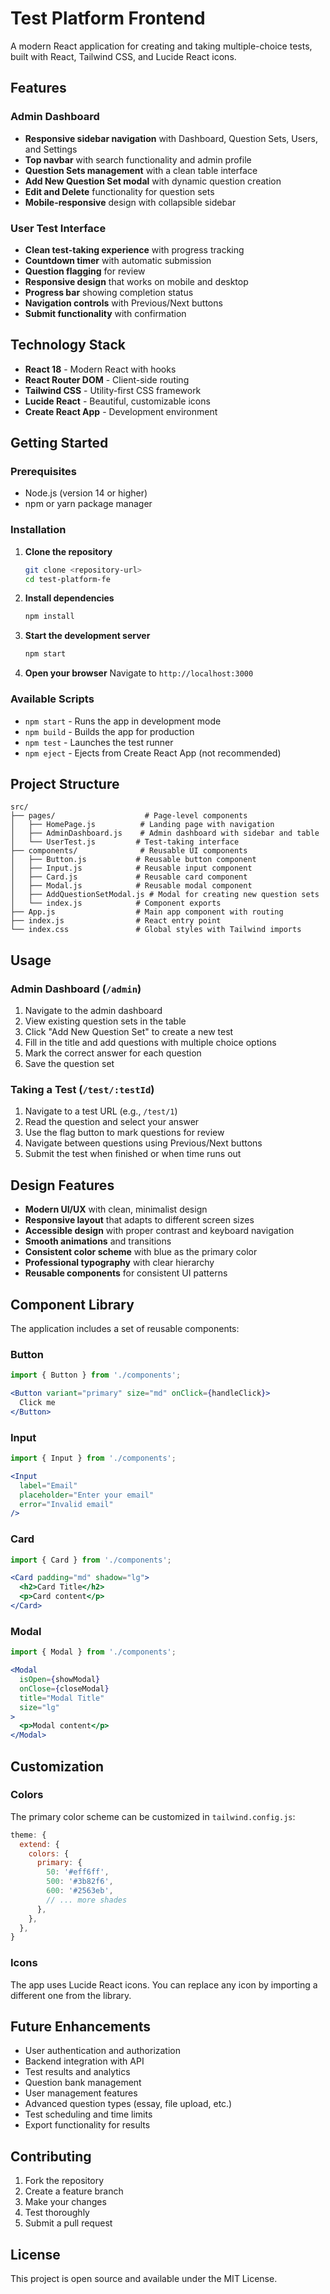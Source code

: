# Test Platform Frontend

A modern React application for creating and taking multiple-choice tests, built with React, Tailwind CSS, and Lucide React icons.

## Features

### Admin Dashboard
- **Responsive sidebar navigation** with Dashboard, Question Sets, Users, and Settings
- **Top navbar** with search functionality and admin profile
- **Question Sets management** with a clean table interface
- **Add New Question Set modal** with dynamic question creation
- **Edit and Delete** functionality for question sets
- **Mobile-responsive** design with collapsible sidebar

### User Test Interface
- **Clean test-taking experience** with progress tracking
- **Countdown timer** with automatic submission
- **Question flagging** for review
- **Responsive design** that works on mobile and desktop
- **Progress bar** showing completion status
- **Navigation controls** with Previous/Next buttons
- **Submit functionality** with confirmation

## Technology Stack

- **React 18** - Modern React with hooks
- **React Router DOM** - Client-side routing
- **Tailwind CSS** - Utility-first CSS framework
- **Lucide React** - Beautiful, customizable icons
- **Create React App** - Development environment

## Getting Started

### Prerequisites

- Node.js (version 14 or higher)
- npm or yarn package manager

### Installation

1. **Clone the repository**
   ```bash
   git clone <repository-url>
   cd test-platform-fe
   ```

2. **Install dependencies**
   ```bash
   npm install
   ```

3. **Start the development server**
   ```bash
   npm start
   ```

4. **Open your browser**
   Navigate to `http://localhost:3000`

### Available Scripts

- `npm start` - Runs the app in development mode
- `npm build` - Builds the app for production
- `npm test` - Launches the test runner
- `npm eject` - Ejects from Create React App (not recommended)

## Project Structure

```
src/
├── pages/                    # Page-level components
│   ├── HomePage.js          # Landing page with navigation
│   ├── AdminDashboard.js    # Admin dashboard with sidebar and table
│   └── UserTest.js         # Test-taking interface
├── components/              # Reusable UI components
│   ├── Button.js           # Reusable button component
│   ├── Input.js            # Reusable input component
│   ├── Card.js             # Reusable card component
│   ├── Modal.js            # Reusable modal component
│   ├── AddQuestionSetModal.js # Modal for creating new question sets
│   └── index.js            # Component exports
├── App.js                  # Main app component with routing
├── index.js                # React entry point
└── index.css               # Global styles with Tailwind imports
```

## Usage

### Admin Dashboard (`/admin`)
1. Navigate to the admin dashboard
2. View existing question sets in the table
3. Click "Add New Question Set" to create a new test
4. Fill in the title and add questions with multiple choice options
5. Mark the correct answer for each question
6. Save the question set

### Taking a Test (`/test/:testId`)
1. Navigate to a test URL (e.g., `/test/1`)
2. Read the question and select your answer
3. Use the flag button to mark questions for review
4. Navigate between questions using Previous/Next buttons
5. Submit the test when finished or when time runs out

## Design Features

- **Modern UI/UX** with clean, minimalist design
- **Responsive layout** that adapts to different screen sizes
- **Accessible design** with proper contrast and keyboard navigation
- **Smooth animations** and transitions
- **Consistent color scheme** with blue as the primary color
- **Professional typography** with clear hierarchy
- **Reusable components** for consistent UI patterns

## Component Library

The application includes a set of reusable components:

### Button
```jsx
import { Button } from './components';

<Button variant="primary" size="md" onClick={handleClick}>
  Click me
</Button>
```

### Input
```jsx
import { Input } from './components';

<Input 
  label="Email" 
  placeholder="Enter your email"
  error="Invalid email"
/>
```

### Card
```jsx
import { Card } from './components';

<Card padding="md" shadow="lg">
  <h2>Card Title</h2>
  <p>Card content</p>
</Card>
```

### Modal
```jsx
import { Modal } from './components';

<Modal 
  isOpen={showModal} 
  onClose={closeModal}
  title="Modal Title"
  size="lg"
>
  <p>Modal content</p>
</Modal>
```

## Customization

### Colors
The primary color scheme can be customized in `tailwind.config.js`:

```javascript
theme: {
  extend: {
    colors: {
      primary: {
        50: '#eff6ff',
        500: '#3b82f6',
        600: '#2563eb',
        // ... more shades
      },
    },
  },
}
```

### Icons
The app uses Lucide React icons. You can replace any icon by importing a different one from the library.

## Future Enhancements

- User authentication and authorization
- Backend integration with API
- Test results and analytics
- Question bank management
- User management features
- Advanced question types (essay, file upload, etc.)
- Test scheduling and time limits
- Export functionality for results

## Contributing

1. Fork the repository
2. Create a feature branch
3. Make your changes
4. Test thoroughly
5. Submit a pull request

## License

This project is open source and available under the MIT License. 